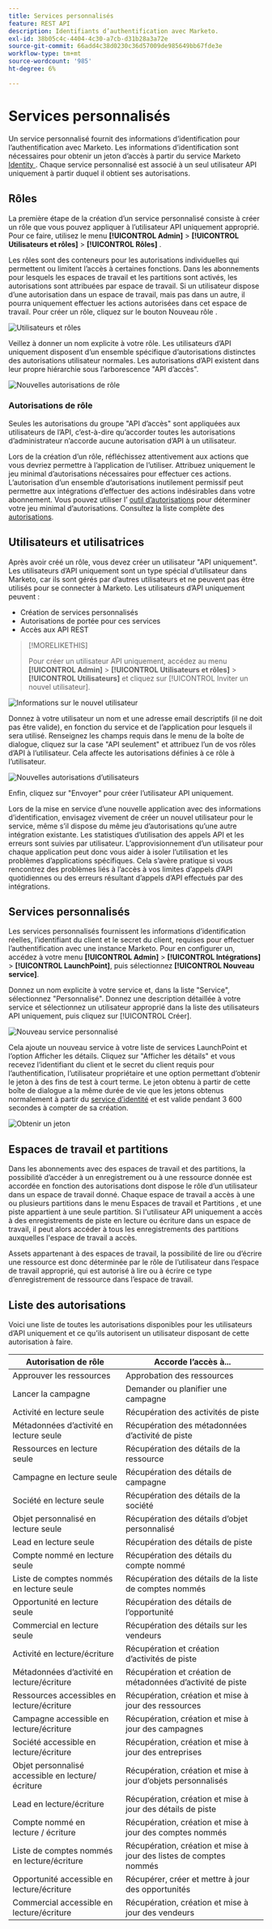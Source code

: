```yaml
---
title: Services personnalisés
feature: REST API
description: Identifiants d’authentification avec Marketo.
exl-id: 38b05c4c-4404-4c30-a7cb-d31b28a3a72e
source-git-commit: 66add4c38d0230c36d57009de985649bb67fde3e
workflow-type: tm+mt
source-wordcount: '985'
ht-degree: 6%

---
```


# Services personnalisés

Un service personnalisé fournit des informations d’identification pour l’authentification avec Marketo. Les informations d’identification sont nécessaires pour obtenir un jeton d’accès à partir du service Marketo [ Identity ](https://developer.adobe.com/marketo-apis/api/identity/#tag/Identity/operation/identityUsingGET). Chaque service personnalisé est associé à un seul utilisateur API uniquement à partir duquel il obtient ses autorisations.

## Rôles

La première étape de la création d’un service personnalisé consiste à créer un rôle que vous pouvez appliquer à l’utilisateur API uniquement approprié. Pour ce faire, utilisez le menu **[!UICONTROL Admin]** > **[!UICONTROL Utilisateurs et rôles]** > **[!UICONTROL Rôles]** .

Les rôles sont des conteneurs pour les autorisations individuelles qui permettent ou limitent l’accès à certaines fonctions. Dans les abonnements pour lesquels les espaces de travail et les partitions sont activés, les autorisations sont attribuées par espace de travail. Si un utilisateur dispose d’une autorisation dans un espace de travail, mais pas dans un autre, il pourra uniquement effectuer les actions autorisées dans cet espace de travail. Pour créer un rôle, cliquez sur le bouton Nouveau rôle .

![Utilisateurs et rôles](assets/admin-users-and-roles-roles.png)

Veillez à donner un nom explicite à votre rôle. Les utilisateurs d’API uniquement disposent d’un ensemble spécifique d’autorisations distinctes des autorisations utilisateur normales. Les autorisations d’API existent dans leur propre hiérarchie sous l’arborescence &quot;API d’accès&quot;.

![Nouvelles autorisations de rôle](assets/new-role-access-api-permissions.png)

### Autorisations de rôle

Seules les autorisations du groupe &quot;API d’accès&quot; sont appliquées aux utilisateurs de l’API, c’est-à-dire qu’accorder toutes les autorisations d’administrateur n’accorde aucune autorisation d’API à un utilisateur.

Lors de la création d’un rôle, réfléchissez attentivement aux actions que vous devriez permettre à l’application de l’utiliser. Attribuez uniquement le jeu minimal d’autorisations nécessaires pour effectuer ces actions. L’autorisation d’un ensemble d’autorisations inutilement permissif peut permettre aux intégrations d’effectuer des actions indésirables dans votre abonnement. Vous pouvez utiliser l’ [outil d’autorisations](endpoint-reference.md) pour déterminer votre jeu minimal d’autorisations. Consultez la liste complète des [autorisations](#permission_list).

## Utilisateurs et utilisatrices

Après avoir créé un rôle, vous devez créer un utilisateur &quot;API uniquement&quot;. Les utilisateurs d’API uniquement sont un type spécial d’utilisateur dans Marketo, car ils sont gérés par d’autres utilisateurs et ne peuvent pas être utilisés pour se connecter à Marketo. Les utilisateurs d’API uniquement peuvent :

- Création de services personnalisés
- Autorisations de portée pour ces services
- Accès aux API REST

>[!MORELIKETHIS]
>
>Pour créer un utilisateur API uniquement, accédez au menu **[!UICONTROL Admin]** > **[!UICONTROL Utilisateurs et rôles]** > **[!UICONTROL Utilisateurs]** et cliquez sur [!UICONTROL Inviter un nouvel utilisateur].


![Informations sur le nouvel utilisateur](assets/new-user-info.png)

Donnez à votre utilisateur un nom et une adresse email descriptifs (il ne doit pas être valide), en fonction du service et de l’application pour lesquels il sera utilisé. Renseignez les champs requis dans le menu de la boîte de dialogue, cliquez sur la case &quot;API seulement&quot; et attribuez l’un de vos rôles d’API à l’utilisateur. Cela affecte les autorisations définies à ce rôle à l’utilisateur.

![Nouvelles autorisations d’utilisateurs](assets/new-user-permissions.png)

Enfin, cliquez sur &quot;Envoyer&quot; pour créer l’utilisateur API uniquement.

Lors de la mise en service d’une nouvelle application avec des informations d’identification, envisagez vivement de créer un nouvel utilisateur pour le service, même s’il dispose du même jeu d’autorisations qu’une autre intégration existante. Les statistiques d’utilisation des appels API et les erreurs sont suivies par utilisateur. L’approvisionnement d’un utilisateur pour chaque application peut donc vous aider à isoler l’utilisation et les problèmes d’applications spécifiques. Cela s’avère pratique si vous rencontrez des problèmes liés à l’accès à vos limites d’appels d’API quotidiennes ou des erreurs résultant d’appels d’API effectués par des intégrations.

## Services personnalisés

Les services personnalisés fournissent les informations d’identification réelles, l’identifiant du client et le secret du client, requises pour effectuer l’authentification avec une instance Marketo. Pour en configurer un, accédez à votre menu **[!UICONTROL Admin]** > **[!UICONTROL Intégrations]** > **[!UICONTROL LaunchPoint]**, puis sélectionnez **[!UICONTROL Nouveau service]**.

Donnez un nom explicite à votre service et, dans la liste &quot;Service&quot;, sélectionnez &quot;Personnalisé&quot;. Donnez une description détaillée à votre service et sélectionnez un utilisateur approprié dans la liste des utilisateurs API uniquement, puis cliquez sur [!UICONTROL Créer].

![Nouveau service personnalisé](assets/admin-launchpoint-new-service.png)

Cela ajoute un nouveau service à votre liste de services LaunchPoint et l’option Afficher les détails. Cliquez sur &quot;Afficher les détails&quot; et vous recevez l’identifiant du client et le secret du client requis pour l’authentification, l’utilisateur propriétaire et une option permettant d’obtenir le jeton à des fins de test à court terme. Le jeton obtenu à partir de cette boîte de dialogue a la même durée de vie que les jetons obtenus normalement à partir du [service d’identité](https://developer.adobe.com/marketo-apis/api/identity/#tag/Identity/operation/identityUsingGET) et est valide pendant 3 600 secondes à compter de sa création.

![Obtenir un jeton](assets/get-token.png)

## Espaces de travail et partitions

Dans les abonnements avec des espaces de travail et des partitions, la possibilité d’accéder à un enregistrement ou à une ressource donnée est accordée en fonction des autorisations dont dispose le rôle d’un utilisateur dans un espace de travail donné. Chaque espace de travail a accès à une ou plusieurs partitions dans le menu Espaces de travail et Partitions , et une piste appartient à une seule partition. Si l&#39;utilisateur API uniquement a accès à des enregistrements de piste en lecture ou écriture dans un espace de travail, il peut alors accéder à tous les enregistrements des partitions auxquelles l&#39;espace de travail a accès.

Assets appartenant à des espaces de travail, la possibilité de lire ou d’écrire une ressource est donc déterminée par le rôle de l’utilisateur dans l’espace de travail approprié, qui est autorisé à lire ou à écrire ce type d’enregistrement de ressource dans l’espace de travail.

## Liste des autorisations

Voici une liste de toutes les autorisations disponibles pour les utilisateurs d’API uniquement et ce qu’ils autorisent un utilisateur disposant de cette autorisation à faire.

| Autorisation de rôle | Accorde l’accès à... |
| --- | --- |
| Approuver les ressources | Approbation des ressources |
| Lancer la campagne | Demander ou planifier une campagne |
| Activité en lecture seule | Récupération des activités de piste |
| Métadonnées d’activité en lecture seule | Récupération des métadonnées d’activité de piste |
| Ressources en lecture seule | Récupération des détails de la ressource |
| Campagne en lecture seule | Récupération des détails de campagne |
| Société en lecture seule | Récupération des détails de la société |
| Objet personnalisé en lecture seule | Récupération des détails d’objet personnalisé |
| Lead en lecture seule | Récupération des détails de piste |
| Compte nommé en lecture seule | Récupération des détails du compte nommé |
| Liste de comptes nommés en lecture seule | Récupération des détails de la liste de comptes nommés |
| Opportunité en lecture seule | Récupération des détails de l’opportunité |
| Commercial en lecture seule | Récupération des détails sur les vendeurs |
| Activité en lecture/écriture | Récupération et création d’activités de piste |
| Métadonnées d’activité en lecture/écriture | Récupération et création de métadonnées d’activité de piste |
| Ressources accessibles en lecture/écriture | Récupération, création et mise à jour des ressources |
| Campagne accessible en lecture/écriture | Récupération, création et mise à jour des campagnes |
| Société accessible en lecture/écriture | Récupération, création et mise à jour des entreprises |
| Objet personnalisé accessible en lecture/écriture | Récupération, création et mise à jour d’objets personnalisés |
| Lead en lecture/écriture | Récupération, création et mise à jour des détails de piste |
| Compte nommé en lecture / écriture | Récupération, création et mise à jour des comptes nommés |
| Liste de comptes nommés en lecture/écriture | Récupération, création et mise à jour des listes de comptes nommés |
| Opportunité accessible en lecture/écriture | Récupérer, créer et mettre à jour des opportunités |
| Commercial accessible en lecture/écriture | Récupération, création et mise à jour des vendeurs |
